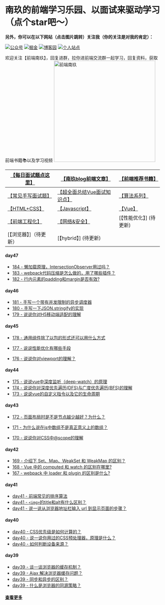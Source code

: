 

# 南玖的前端学习乐园、以面试来驱动学习（点个star吧～）

**另外，你可以在以下网站（点击图片跳转）关注我（你的关注是对我的肯定）：**

[![公众号](https://img.shields.io/badge/%E5%85%AC%E4%BC%97%E5%8F%B7-%E5%89%8D%E7%AB%AF%E5%8D%97%E7%8E%96-brightgre?style=flat-square&logo=WeChat)](https://blog-static.cnblogs.com/files/songyao666/nanjiu.gif) [![掘金](https://img.shields.io/badge/%E6%8E%98%E9%87%91-%E5%8D%97%E7%8E%96-blue?style=flat-square)](https://juejin.cn/user/219558057873005/posts) [![博客园](https://img.shields.io/badge/%E5%8D%9A%E5%AE%A2%E5%9B%AD-%E5%8D%97%E7%8E%96-critical?style=flat-square)](https://www.cnblogs.com/songyao666/) [![个人站点](https://img.shields.io/badge/%E4%B8%AA%E4%BA%BA%E7%AB%99%E7%82%B9-%E5%89%8D%E7%AB%AF%E5%8D%97%E7%8E%96-blueviolet?style=flat-square)](https://bettersong.github.io/)

欢迎关注【前端南玖】，回复进群，拉你进前端交流群一起学习，回复资料，获取前端书籍📚以及学习视频
<img src="https://blog-static.cnblogs.com/files/songyao666/nanjiu.gif?t=2" alt="前端南玖" width="330" align="bottom" />

| [【每日面试题点这里】](<https://github.com/bettersong/interview/blob/master/src/md/1.md>) | [【南玖blog前端文章】](https://juejin.cn/user/219558057873005/posts) | [【前端推荐书籍】](<https://github.com/bettersong/interview/blob/master/书籍.md>) |
| ------------------------------------------------------------ | ------------------------------------------------------------ | ------------------------------------------------------------ |
| [【常见手写面试题】](https://mp.weixin.qq.com/s/gd0UOGiyMZ8tgb-ta728RQ) | [【超全面总结Vue面试知识点】](https://juejin.cn/post/7075130658820980772) | [【算法系列】](https://github.com/bettersong/interview/blob/master/algorithm/algorithm.md) |
| [【HTML+CSS】](https://github.com/bettersong/interview/blob/master/md/html+css/index.md) | [【Javascript】](https://github.com/bettersong/interview/blob/master/md/JavaScript/index.md) | [【Vue】](https://github.com/bettersong/interview/blob/master/md/vue/index.md) |
| [【前端工程化】](https://github.com/bettersong/interview/blob/master/md/%E5%89%8D%E7%AB%AF%E5%B7%A5%E7%A8%8B%E5%8C%96/index.md) | [【网络&安全】](https://github.com/bettersong/interview/blob/master/md/%E5%89%8D%E7%AB%AF%E5%B7%A5%E7%A8%8B%E5%8C%96/index.md) | [【性能优化】]  (待更新)                                     |
| [【浏览器】]（待更新）                                       | [【hybrid】]  (待更新)                                       |                                                              |

#### day47

- [184 - 懒加载原理，IntersectionObserver用过吗？](https://github.com/bettersong/interview/issues/184)
- [183 - webpack代码压缩是怎么做的，用了哪些插件？](https://github.com/bettersong/interview/issues/183)
- [182 - 行内元素的padding和margin是否有效?](https://github.com/bettersong/interview/issues/182)

#### day46

- [181 - 手写一个带有并发限制的异步调度器](https://github.com/bettersong/interview/issues/181)
- [180 - 手写一下JSON.stringify的实现](https://github.com/bettersong/interview/issues/180) 
- [179 - 说说你对H5移动端适配的理解](https://github.com/bettersong/interview/issues/179)

#### day45

- [178 - 通用组件除了以包的形式还可以用什么方式](https://github.com/bettersong/interview/issues/178)
- [177 - 说说性能优化有哪些手段](https://github.com/bettersong/interview/issues/177)

- [176 - 说说你对viewport的理解？](https://github.com/bettersong/interview/issues/176)

#### day44

- [175 - 说说vue中深度监听（deep-watch）的原理](https://github.com/bettersong/interview/issues/175)
- [174 - 说说你对深度优先遍历(DFS)与广度优先遍历(BFS)的理解](https://github.com/bettersong/interview/issues/174)
- [173 - 说说vue的自定义指令以及它的生命周期](https://github.com/bettersong/interview/issues/173)

#### day43

- [172 - 页面布局时是不是节点越少越好？为什么？](https://github.com/bettersong/interview/issues/172)
- [171 - 为什么说在js中数组不是真正意义上的数组？](https://github.com/bettersong/interview/issues/171)

- [170 - 说说你对CSS中@scope的理解](https://github.com/bettersong/interview/issues/170)

#### day42

- [169 - 介绍下 Set、Map、WeakSet 和 WeakMap 的区别？](https://github.com/bettersong/interview/issues/169)
- [168 - Vue 中的 computed 和 watch 的区别在哪里? ](https://github.com/bettersong/interview/issues/168)
- [167 - webpack 中 loader 和 plugin 的区别是什么?](https://github.com/bettersong/interview/issues/167)

#### day41

- [day41 - 前端常见的排序算法 ](https://github.com/bettersong/interview/issues/164)
- [day41 - `<img>`的title和alt有什么区别？](https://github.com/bettersong/interview/issues/165)
- [day41 - 说一说从浏览器地址栏输入 url 到显示页面的步骤？](https://github.com/bettersong/interview/issues/166)

#### day40

- [day40 - CSS优先级是如何计算的？](https://github.com/bettersong/interview/issues/163)
- [day40 - 说一说你用过的CSS预处理器，原理是什么？](https://github.com/bettersong/interview/issues/162)
- [day40 - 如何判断设备来源？](https://github.com/bettersong/interview/issues/161)

#### day39

- [day39 - 谈一谈浏览器的缓存机制？](https://github.com/bettersong/interview/issues/157)
- [day39 - Ajax 解决浏览器缓存问题？](https://github.com/bettersong/interview/issues/158)
- [day39 - 同步和异步的区别？](https://github.com/bettersong/interview/issues/159)
- [day39 - 什么是浏览器的同源策略？](https://github.com/bettersong/interview/issues/160)

#### [查看更多](<https://github.com/bettersong/interview/blob/master/src/md/2.md>)
